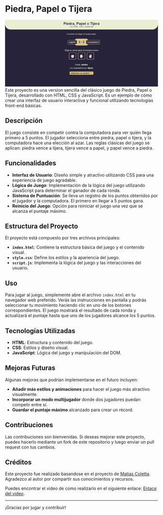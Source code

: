 # Piedra, Papel o Tijera

![Pantalla de Juego](screenshot.png)
Este proyecto es una version sencilla del clásico juego de Piedra, Papel o Tijera, desarrollado con HTML, CSS y JavaScript. Es un ejemplo de cómo crear una interfaz de usuario interactiva y funcional utilizando tecnologías front-end básicas.

## Descripción

El juego consiste en competir contra la computadora para ver quién llega primero a 5 puntos. El jugador selecciona entre piedra, papel o tijera, y la computadora hace una elección al azar. Las reglas clásicas del juego se aplican: piedra vence a tijera, tijera vence a papel, y papel vence a piedra.

## Funcionalidades

- **Interfaz de Usuario**: Diseño simple y atractivo utilizando CSS para una experiencia de juego agradable.
- **Lógica de Juego**: Implementación de la lógica del juego utilizando JavaScript para determinar el ganador de cada ronda.
- **Sistema de Puntuación**: Se lleva un registro de los puntos obtenidos por el jugador y la computadora. El primero en llegar a 5 puntos gana.
- **Reinicio del Juego**: Opción para reiniciar el juego una vez que se alcanza el puntaje máximo.

## Estructura del Proyecto

El proyecto está compuesto por tres archivos principales:

- **`index.html`**: Contiene la estructura básica del juego y el contenido visual.
- **`style.css`**: Define los estilos y la apariencia del juego.
- **`script.js`**: Implementa la lógica del juego y las interacciones del usuario.

## Uso

Para jugar al juego, simplemente abre el archivo `index.html` en tu navegador web preferido. Verás las instrucciones en pantalla y podrás seleccionar tu movimiento haciendo clic en uno de los botones correspondientes. El juego mostrará el resultado de cada ronda y actualizará el puntaje hasta que uno de los jugadores alcance los 5 puntos.

## Tecnologías Utilizadas

- **HTML**: Estructura y contenido del juego.
- **CSS**: Estilos y diseño visual.
- **JavaScript**: Lógica del juego y manipulación del DOM.

## Mejoras Futuras

Algunas mejoras que podrían implementarse en el futuro incluyen:

- **Añadir más estilos y animaciones** para hacer el juego más atractivo visualmente.
- **Incorporar un modo multijugador** donde dos jugadores puedan competir entre sí.
- **Guardar el puntaje máximo** alcanzado para crear un récord.

## Contribuciones

Las contribuciones son bienvenidas. Si deseas mejorar este proyecto, puedes hacerlo mediante un fork de este repositorio y luego enviar un pull request con tus cambios.

## Créditos

Este proyecto fue realizado basandose en el proyecto de [Matias Coletta](https://github.com/carpicoder). 
Agradezco al autor por compartir sus conocimientos y recursos.

Puedes encontrar el video de como realizarlo en el siguiente enlace: [Enlace del video](https://youtu.be/QZ6iJG1mQFM).


---

¡Gracias por jugar y contribuir!
